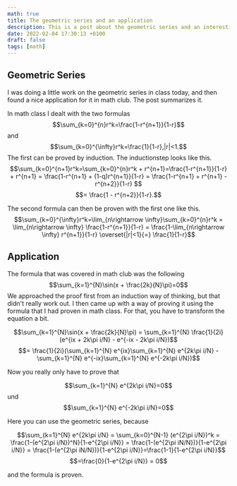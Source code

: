 ```yaml
---
math: true
title: The geometric series and an application
description: This is a post about the geometric series and an interesting application of it.
date: 2022-02-04 17:30:13 +0100
draft: false
tags: [math]
---
```


## Geometric Series
I was doing a little work on the geometric series in class today, and then found a nice application for it in math club. The post summarizes it. 

In math class I dealt with the two formulas 
$$\sum_{k=0}^{n}r^k=\frac{1-r^{n+1}}{1-r}$$ and $$\sum_{k=0}^{\infty}r^k=\frac{1}{1-r},|r|<1.$$ The first can be proved by induction. The inductionstep looks like this. $$\sum_{k=0}^{n+1}r^k=\sum_{k=0}^{n}r^k + r^{n+1}=\frac{1-r^{n+1}}{1-r} + r^{n+1} = \frac{1-r^{n+1} + (1-q)r^{n+1}}{1-r} = \frac{1-r^{n+1} + r^{n+1} - r^{n+2}}{1-r} $$
$$= \frac{1 - r^{n+2}}{1-r}.$$

The second formula can then be proven with the first one like this. 
$$\sum_{k=0}^{\infty}r^k=\lim_{n\rightarrow \infty}\sum_{k=0}^{n}r^k = \lim_{n\rightarrow \infty} \frac{1-r^{n+1}}{1-r} = \frac{1-\lim_{n\rightarrow \infty} r^{n+1}}{1-r} \overset{|r|<1}{=} \frac{1}{1-r}$$

## Application

The formula that was covered in math club was the following $$\sum_{k=1}^{N}\sin(x + \frac{2k}{N}\pi)=0$$ 
We approached the proof first from an induction way of thinking, but that didn't really work out. I then came up with a way of proving it using the formula that I had proven in math class. For that, you have to transform the equation a bit.

$$\sum_{k=1}^{N}\sin(x + \frac{2k}{N}\pi) = \sum_{k=1}^{N} \frac{1}{2i}(e^{ix + 2k\pi i/N} - e^{-ix - 2k\pi i/N})$$ 
$$= \frac{1}{2i}(\sum_{k=1}^{N} e^{ix}\sum_{k=1}^{N} e^{2k\pi i/N} - \sum_{k=1}^{N} e^{-ix}\sum_{k=1}^{N} e^{-2k\pi i/N})$$

Now you really only have to prove that

$$\sum_{k=1}^{N} e^{2k\pi i/N}=0$$ und $$\sum_{k=1}^{N} e^{-2k\pi i/N}=0$$

Here you can use the geometric series, because

$$\sum_{k=1}^{N} e^{2k\pi i/N} = \sum_{k=0}^{N-1} (e^{2\pi i/N})^k = \frac{1-(e^{2\pi i/N})^N}{1-e^{2\pi i/N}} = \frac{1-(e^{2\pi iN/N})}{1-e^{2\pi i/N}} = \frac{1-(e^{2\pi iN/N})}{1-e^{2\pi i/N}}=\frac{1-1}{1-e^{2\pi i/N}}$$
$$=\frac{0}{1-e^{2\pi i/N}} = 0$$ 

and the formula is proven.
